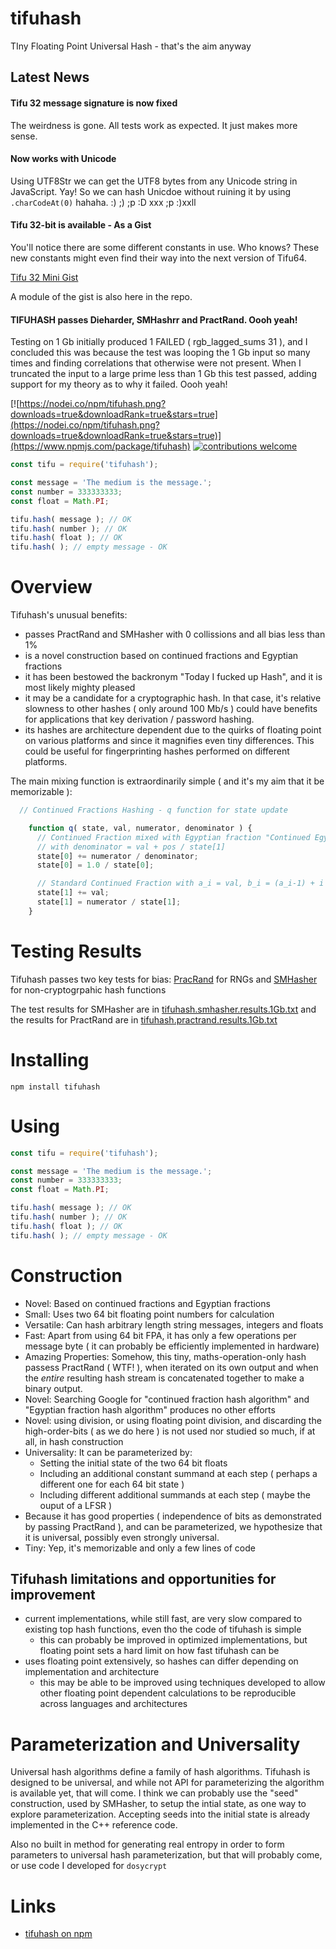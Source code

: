 # tifuhash

TIny Floating Point Universal Hash - that's the aim anyway

## Latest News

#### Tifu 32 message signature is now fixed

The weirdness is gone. All tests work as expected. It just makes more sense.

#### Now works with Unicode

Using UTF8Str we can get the UTF8 bytes from any Unicode string in JavaScript. Yay! So we can hash Unicdoe without ruining it by using `.charCodeAt(0)` hahaha. :) ;) ;p :D xxx ;p :)xxll

#### Tifu 32-bit is available - As a Gist

You'll notice there are some different constants in use. Who knows? These new constants
might even find their way into the next version of Tifu64.

[Tifu 32 Mini Gist](https://gist.github.com/dosaygo-coder-0/337cc92e9090a5f47f611111e0608f20)

A module of the gist is also here in the repo.

#### TIFUHASH passes Dieharder, SMHashrr and PractRand. Oooh yeah!

Testing on 1 Gb initially produced 1 FAILED ( rgb_lagged_sums 31 ), and I concluded this was because the test was looping the 1 Gb input so many times and finding correlations that otherwise were not present. When I truncated the input to a large prime less than 1 Gb this test passed, adding support for my theory as to why it failed. Oooh yeah!

[![https://nodei.co/npm/tifuhash.png?downloads=true&downloadRank=true&stars=true](https://nodei.co/npm/tifuhash.png?downloads=true&downloadRank=true&stars=true)](https://www.npmjs.com/package/tifuhash)
[![contributions welcome](https://img.shields.io/badge/contributions-welcome-brightgreen.svg?style=flat)](https://github.com/dosaygo-coder-0/tifuhash/issues)

 ```js
 const tifu = require('tifuhash');
 
 const message = 'The medium is the message.';
 const number = 333333333;
 const float = Math.PI;
 
 tifu.hash( message ); // OK
 tifu.hash( number ); // OK
 tifu.hash( float ); // OK
 tifu.hash( ); // empty message - OK
 ```

# Overview

Tifuhash's unusual benefits:
  - passes PractRand and SMHasher with 0 collissions and all bias less than 1%
  - is a novel construction based on continued fractions and Egyptian fractions
  - it has been bestowed the backronym "Today I fucked up Hash", and it is most likely mighty pleased 
  - it may be a candidate for a cryptographic hash. In that case, it's relative slowness to other hashes ( only around 100 Mb/s ) could have benefits for applications that key derivation / password hashing.
  - its hashes are architecture dependent due to the quirks of floating point on various platforms and since it magnifies even tiny differences. This could be useful for fingerprinting hashes performed on different platforms. 

The main mixing function is extraordinarily simple ( and it's my aim that it be memorizable ):

```js
  // Continued Fractions Hashing - q function for state update

    function q( state, val, numerator, denominator ) {
      // Continued Fraction mixed with Egyptian fraction "Continued Egyptian Fraction"
      // with denominator = val + pos / state[1]
      state[0] += numerator / denominator;
      state[0] = 1.0 / state[0];

      // Standard Continued Fraction with a_i = val, b_i = (a_i-1) + i + 1
      state[1] += val;
      state[1] = numerator / state[1];
    }
```

# Testing Results

Tifuhash passes two key tests for bias: [PracRand](http://pracrand.sourceforge.net/) for RNGs and [SMHasher](https://github.com/aappleby/smhasher) for non-cryptogrpahic hash functions

The test results for SMHasher are in [tifuhash.smhasher.results.1Gb.txt](https://github.com/dosaygo-coder-0/tifuhash/blob/master/tifuhash.smhasher.results.1Gb.txt) and the results for PractRand are in [tifuhash.practrand.results.1Gb.txt](https://github.com/dosaygo-coder-0/tifuhash/blob/master/tifuhash.practrand.results.1Gb.txt)

# Installing
 
 `npm install tifuhash`
 
 # Using
 
 ```js
 const tifu = require('tifuhash');
 
 const message = 'The medium is the message.';
 const number = 333333333;
 const float = Math.PI;
 
 tifu.hash( message ); // OK
 tifu.hash( number ); // OK
 tifu.hash( float ); // OK
 tifu.hash( ); // empty message - OK
 ```
 
# Construction

- Novel: Based on continued fractions and Egyptian fractions
- Small: Uses two 64 bit floating point numbers for calculation
- Versatile: Can hash arbitrary length string messages, integers and floats
- Fast: Apart from using 64 bit FPA, it has only a few operations per message byte ( it can probably be efficiently implemented in hardware)
- Amazing Properties: Somehow, this tiny, maths-operation-only hash passess PractRand ( WTF! ), when iterated on its own output and when the *entire* resulting hash stream is concatenated together to make a binary output.
- Novel: Searching Google for "continued fraction hash algorithm" and "Egyptian fraction hash algorithm" produces no other efforts
- Novel: using division, or using floating point division, and discarding the high-order-bits ( as we do here ) is not used nor studied so much, if at all, in hash construction
- Universality: It can be parameterized by:
  - Setting the initial state of the two 64 bit floats
  - Including an additional constant summand at each step ( perhaps a different one for each 64 bit state )
  - Including different additional summands at each step ( maybe the ouput of a LFSR )
 - Because it has good properties ( independence of bits as demonstrated by passing PractRand ), and can be parameterized, we hypothesize that it is universal, possibly even strongly universal.
 - Tiny: Yep, it's memorizable and only a few lines of code
 
 ## Tifuhash limitations and opportunities for improvement
 
  - current implementations, while still fast, are very slow compared to existing top hash functions, even tho the code of tifuhash is simple
    - this can probably be improved in optimized implementations, but floating point sets a hard limit on how fast tifuhash can be
  - uses floating point extensively, so hashes can differ depending on implementation and architecture
    - this may be able to be improved using techniques developed to allow other floating point dependent calculations to be reproducible across languages and architectures
 
 # Parameterization and Universality

 Universal hash algorithms define a family of hash algorithms. Tifuhash is designed to be universal, and while not API for parameterizing the algorithm is available yet, that will come. I think we can probably use the "seed" construction, used by SMHasher, to setup the intial state, as one way to explore parameterization. Accepting seeds into the initial state is already implemented in the C++ reference code.

 Also no built in method for generating real entropy in order to form parameters to universal hash parameterization, but that will probably come, or use code I developed for `dosycrypt`
 
 # Links

 - [tifuhash on npm](https://www.npmjs.com/package/tifuhash)

